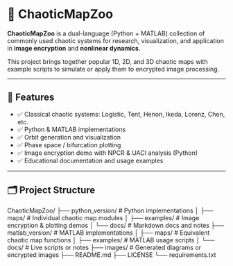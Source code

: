 # 🧬 ChaoticMapZoo

**ChaoticMapZoo** is a dual-language (Python + MATLAB) collection of commonly used chaotic systems for research, visualization, and application in **image encryption** and **nonlinear dynamics**.

This project brings together popular 1D, 2D, and 3D chaotic maps with example scripts to simulate or apply them to encrypted image processing.

---

## 📌 Features

- ✅ Classical chaotic systems: Logistic, Tent, Henon, Ikeda, Lorenz, Chen, etc.
- ✅ Python & MATLAB implementations
- ✅ Orbit generation and visualization
- ✅ Phase space / bifurcation plotting
- ✅ Image encryption demo with NPCR & UACI analysis (Python)
- ✅ Educational documentation and usage examples

---

## 🗂️ Project Structure

ChaoticMapZoo/
├── python_version/ # Python implementations
│ ├── maps/ # Individual chaotic map modules
│ ├── examples/ # Image encryption & plotting demos
│ └── docs/ # Markdown docs and notes
├── matlab_version/ # MATLAB implementations
│ ├── maps/ # Equivalent chaotic map functions
│ ├── examples/ # MATLAB usage scripts
│ └── docs/ # Live scripts or notes
├── images/ # Generated diagrams or encrypted images
├── README.md
├── LICENSE
└── requirements.txt
